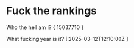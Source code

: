 # Fuck the rankings

Who the hell am I?
{ 15037710 }

What fucking year is it?
[ 2025-03-12T12:10:00Z ]
